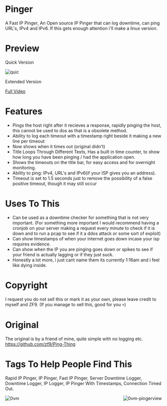 # Pinger
A Fast IP Pinger, An Open source IP Pinger that can log downtime, can ping URL's, IPv4 and IPv6.
If this gets enough attention i'll make a linux version.


# Preview
Quick Version

![quic](https://user-images.githubusercontent.com/79897291/172980036-7e618152-c791-427e-80a0-c4d339c0a1b5.gif)

Extended Version

<a href="https://user-images.githubusercontent.com/79897291/172980150-b05d39de-480e-4ebe-87d0-5f76b4c450f6.mp4" target="_blank">Full Video</a>









# Features
* Pings the host right after it recieves a response, rapidly pinging the host, this cannot be used to dos as that is a obsolete method.
* Ability to log each timeout with a timestamp right beside it making a new line per timeout
* Now shows when it times out (original didn't)
* Title Loops Through Different Texts, Has a built in time counter, to show how long you have been pinging / had the application open.
* Shows the timeouts on the title bar, for easy access and for overnight monitoring.
* Ability to ping: IPv4, URL's and IPv6(if your ISP gives you an address).
* Timeout is set to 1.5 seconds just to remove the possibility of a false positive timeout, though it may still occur



# Uses To This
* Can be used as a downtime checker for something that is not very important. (For something more important I would recommend having a cronjob on your server making a request every minute to check if it is down and to run a pcap to see if it a ddos attack or some sort of exploit)
* Can show timestamps of when your internet goes down incase your isp requires evidence.
* Can show when the IP you are pinging goes down or spikes to see if your friend is actually lagging or if they just suck. 
* Honestly a lot more, i just cant name them its currently 1:16am and i feel like dying inside.



# Copyright
I request you do not sell this or mark it as your own, please leave credit to myself and ZF9.
(If you manage to sell this, good for you 💀)



# Original
The original is by a friend of mine, quite simple with no logging etc. 
https://github.com/zf9/Ping-Thing



# Tags To Help People Find This
Rapid IP Pinger, IP Pinger, Fast IP Pinger, Server Downtime Logger, Downtime Logger, IP Logger, IP Pinger With Timestamps, Connection Timed Out.

<img align="left" src="https://github-readme-stats.vercel.app/api?username=0vm-pingerview&show_icons=true&locale=en" alt="0vm" /><p align="right"> <img src="https://komarev.com/ghpvc/?username=0vm-pingerview&label=Views&color=7f0eb4&style=flat" alt="0vm-pingerview" /> </p>
